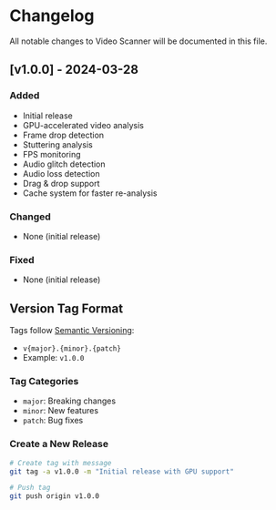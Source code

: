 # Changelog

All notable changes to Video Scanner will be documented in this file.

## [v1.0.0] - 2024-03-28
### Added
- Initial release
- GPU-accelerated video analysis
- Frame drop detection
- Stuttering analysis
- FPS monitoring
- Audio glitch detection
- Audio loss detection
- Drag & drop support
- Cache system for faster re-analysis

### Changed
- None (initial release)

### Fixed
- None (initial release)

## Version Tag Format

Tags follow [Semantic Versioning](https://semver.org/):
- `v{major}.{minor}.{patch}`
- Example: `v1.0.0`

### Tag Categories
- `major`: Breaking changes
- `minor`: New features
- `patch`: Bug fixes

### Create a New Release
```bash
# Create tag with message
git tag -a v1.0.0 -m "Initial release with GPU support"

# Push tag
git push origin v1.0.0
```
